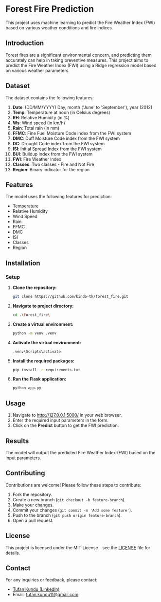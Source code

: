 # Forest Fire Prediction

This project uses machine learning to predict the Fire Weather Index (FWI) based on various weather conditions and fire indices.

## Introduction

Forest fires are a significant environmental concern, and predicting them accurately can help in taking preventive measures. This project aims to predict the Fire Weather Index (FWI) using a Ridge regression model based on various weather parameters.

## Dataset

The dataset contains the following features:

1. **Date**: (DD/MM/YYYY) Day, month ('June' to 'September'), year (2012)
2. **Temp**: Temperature at noon (in Celsius degrees)
3. **RH**: Relative Humidity (in %)
4. **Ws**: Wind speed (in km/h)
5. **Rain**: Total rain (in mm)
6. **FFMC**: Fine Fuel Moisture Code index from the FWI system
7. **DMC**: Duff Moisture Code index from the FWI system
8. **DC**: Drought Code index from the FWI system
9. **ISI**: Initial Spread Index from the FWI system
10. **BUI**: Buildup Index from the FWI system
11. **FWI**: Fire Weather Index
12. **Classes**: Two classes - Fire and Not Fire
13. **Region**: Binary indicator for the region

## Features

The model uses the following features for prediction:
- Temperature
- Relative Humidity
- Wind Speed
- Rain
- FFMC
- DMC
- ISI
- Classes
- Region

## Installation

### Setup

1. **Clone the repository:**

    ```sh
    git clone https://github.com/kindo-tk/forest_fire.git
    ```
2. **Navigate to project directory:**

    ```sh
    cd .\forest_fire\
    ```

2. **Create a virtual environment:**

    ```sh
    python -m venv .venv
    ```

3. **Activate the virtual environment:**

   ```sh
   .venv\Scripts\activate
   ```

5. **Install the required packages:**

    ```sh
    pip install -r requirements.txt
    ```

6. **Run the Flask application:**

    ```sh
    python app.py
    ```

## Usage

1. Navigate to http://127.0.0.1:5000/ in your web browser.
2. Enter the required input parameters in the form.
3. Click on the **Predict** button to get the FWI prediction.

## Results

The model will output the predicted Fire Weather Index (FWI) based on the input parameters.

## Contributing

Contributions are welcome! Please follow these steps to contribute:

1. Fork the repository.
2. Create a new branch (`git checkout -b feature-branch`).
3. Make your changes.
4. Commit your changes (`git commit -m 'Add some feature'`).
5. Push to the branch (`git push origin feature-branch`).
6. Open a pull request.

## License

This project is licensed under the MIT License - see the [LICENSE](LICENSE) file for details.

## Contact 
For any inquiries or feedback, please contact:

- <a href="https://www.linkedin.com/in/tufan-kundu-577945221/">Tufan Kundu (LinkedIn)</a>
- Email: tufan.kundu11@gmail.com


